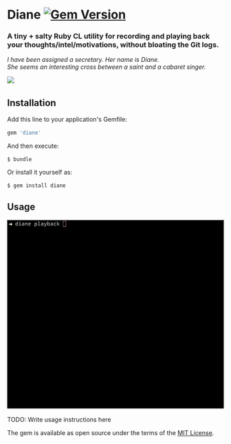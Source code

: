 # Diane [![Gem Version](https://badge.fury.io/rb/diane.svg)](https://badge.fury.io/rb/diane)
### A tiny + salty Ruby CL utility for recording and playing back your thoughts/intel/motivations, without bloating the Git logs.

*I have been assigned a secretary. Her name is Diane.*<br>
*She seems an interesting cross between a saint and a cabaret singer.*

<img src="https://media.giphy.com/media/WubJTtnWXKfmM/giphy.gif" width="400"/>

## Installation

Add this line to your application's Gemfile:

```ruby
gem 'diane'
```

And then execute:

    $ bundle

Or install it yourself as:

    $ gem install diane

## Usage

![diane screen gif](./docs/diane.gif)


TODO: Write usage instructions here


The gem is available as open source under the terms of the [MIT License](https://opensource.org/licenses/MIT).

